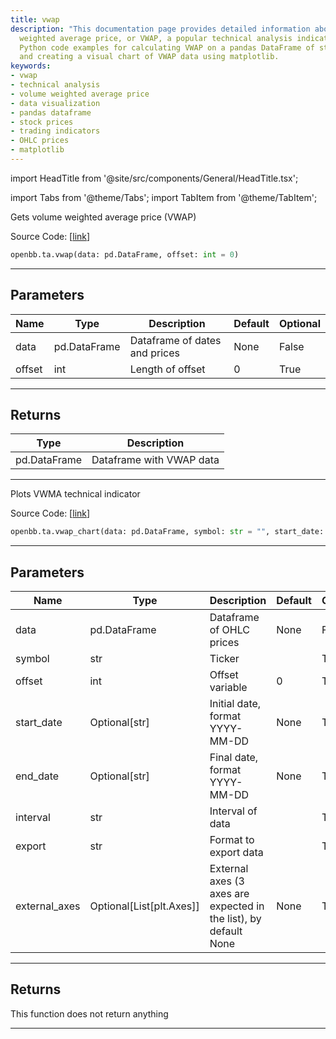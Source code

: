 ```yaml
---
title: vwap
description: "This documentation page provides detailed information about the volume"
  weighted average price, or VWAP, a popular technical analysis indicator. It includes
  Python code examples for calculating VWAP on a pandas DataFrame of stocks prices,
  and creating a visual chart of VWAP data using matplotlib.
keywords:
- vwap
- technical analysis
- volume weighted average price
- data visualization
- pandas dataframe
- stock prices
- trading indicators
- OHLC prices
- matplotlib
---
```


import HeadTitle from '@site/src/components/General/HeadTitle.tsx';

<HeadTitle title="ta.vwap - Reference | OpenBB SDK Docs" />

import Tabs from '@theme/Tabs';
import TabItem from '@theme/TabItem';

<Tabs>
<TabItem value="model" label="Model" default>

Gets volume weighted average price (VWAP)

Source Code: [[link](https://github.com/OpenBB-finance/OpenBBTerminal/tree/main/openbb_terminal/common/technical_analysis/overlap_model.py#L139)]

```python
openbb.ta.vwap(data: pd.DataFrame, offset: int = 0)
```

---

## Parameters

| Name | Type | Description | Default | Optional |
| ---- | ---- | ----------- | ------- | -------- |
| data | pd.DataFrame | Dataframe of dates and prices | None | False |
| offset | int | Length of offset | 0 | True |


---

## Returns

| Type | Description |
| ---- | ----------- |
| pd.DataFrame | Dataframe with VWAP data |
---

</TabItem>
<TabItem value="view" label="Chart">

Plots VWMA technical indicator

Source Code: [[link](https://github.com/OpenBB-finance/OpenBBTerminal/tree/main/openbb_terminal/common/technical_analysis/overlap_view.py#L133)]

```python
openbb.ta.vwap_chart(data: pd.DataFrame, symbol: str = "", start_date: Optional[str] = None, end_date: Optional[str] = None, offset: int = 0, interval: str = "", export: str = "", external_axes: Optional[List[matplotlib.axes._axes.Axes]] = None)
```

---

## Parameters

| Name | Type | Description | Default | Optional |
| ---- | ---- | ----------- | ------- | -------- |
| data | pd.DataFrame | Dataframe of OHLC prices | None | False |
| symbol | str | Ticker |  | True |
| offset | int | Offset variable | 0 | True |
| start_date | Optional[str] | Initial date, format YYYY-MM-DD | None | True |
| end_date | Optional[str] | Final date, format YYYY-MM-DD | None | True |
| interval | str | Interval of data |  | True |
| export | str | Format to export data |  | True |
| external_axes | Optional[List[plt.Axes]] | External axes (3 axes are expected in the list), by default None | None | True |


---

## Returns

This function does not return anything

---

</TabItem>
</Tabs>
